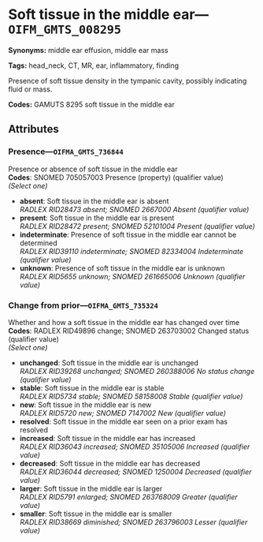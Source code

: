 # Soft tissue in the middle ear—`OIFM_GMTS_008295`

**Synonyms:** middle ear effusion, middle ear mass

**Tags:** head_neck, CT, MR, ear, inflammatory, finding

Presence of soft tissue density in the tympanic cavity, possibly indicating fluid or mass.

**Codes:** GAMUTS 8295 soft tissue in the middle ear

## Attributes

### Presence—`OIFMA_GMTS_736844`

Presence or absence of soft tissue in the middle ear  
**Codes**: SNOMED 705057003 Presence (property) (qualifier value)  
*(Select one)*

- **absent**: Soft tissue in the middle ear is absent  
_RADLEX RID28473 absent; SNOMED 2667000 Absent (qualifier value)_
- **present**: Soft tissue in the middle ear is present  
_RADLEX RID28472 present; SNOMED 52101004 Present (qualifier value)_
- **indeterminate**: Presence of soft tissue in the middle ear cannot be determined  
_RADLEX RID39110 indeterminate; SNOMED 82334004 Indeterminate (qualifier value)_
- **unknown**: Presence of soft tissue in the middle ear is unknown  
_RADLEX RID5655 unknown; SNOMED 261665006 Unknown (qualifier value)_

### Change from prior—`OIFMA_GMTS_735324`

Whether and how a soft tissue in the middle ear has changed over time  
**Codes**: RADLEX RID49896 change; SNOMED 263703002 Changed status (qualifier value)  
*(Select one)*

- **unchanged**: Soft tissue in the middle ear is unchanged  
_RADLEX RID39268 unchanged; SNOMED 260388006 No status change (qualifier value)_
- **stable**: Soft tissue in the middle ear is stable  
_RADLEX RID5734 stable; SNOMED 58158008 Stable (qualifier value)_
- **new**: Soft tissue in the middle ear is new  
_RADLEX RID5720 new; SNOMED 7147002 New (qualifier value)_
- **resolved**: Soft tissue in the middle ear seen on a prior exam has resolved  
- **increased**: Soft tissue in the middle ear has increased  
_RADLEX RID36043 increased; SNOMED 35105006 Increased (qualifier value)_
- **decreased**: Soft tissue in the middle ear has decreased  
_RADLEX RID36044 decreased; SNOMED 1250004 Decreased (qualifier value)_
- **larger**: Soft tissue in the middle ear is larger  
_RADLEX RID5791 enlarged; SNOMED 263768009 Greater (qualifier value)_
- **smaller**: Soft tissue in the middle ear is smaller  
_RADLEX RID38669 diminished; SNOMED 263796003 Lesser (qualifier value)_